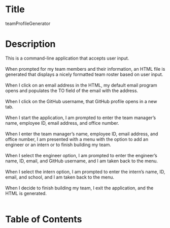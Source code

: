 # Title

teamProfileGenerator

# Description

This is a command-line application that accepts user input.<br><br>
When prompted for my team members and their information,
 an HTML file is generated that displays a nicely formatted team roster based on user input.<br><br>
When I click on an email address in the HTML, 
 my default email program opens and populates the TO field of the email with the address.<br><br>
When I click on the GitHub username,
 that GitHub profile opens in a new tab.<br><br>
When I start the application,
 I am prompted to enter the team manager’s name, employee ID, email address, and office number.<br><br>
When I enter the team manager’s name, employee ID, email address, and office number,
 I am presented with a menu with the option to add an engineer or an intern or to finish building my team.<br><br>
When I select the engineer option,
 I am prompted to enter the engineer’s name, ID, email, and GitHub username, and I am taken back to the menu.<br><br>
When I select the intern option,
 I am prompted to enter the intern’s name, ID, email, and school, and I am taken back to the menu.<br><br>
When I decide to finish building my team,
 I exit the application, and the HTML is generated.<br><br>
 
# Table of Contents
